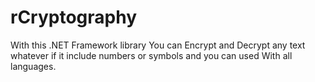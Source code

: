# rCryptography
With this .NET Framework library You can Encrypt and Decrypt any text whatever if it include numbers or symbols and you can used With all languages.
